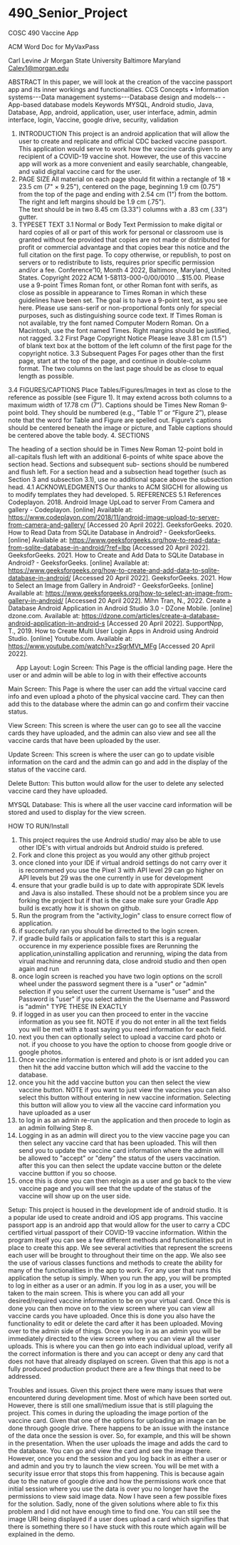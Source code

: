 # 490_Senior_Project
COSC 490 Vaccine App 

ACM Word Doc for MyVaxPass

 
 
Carl Levine Jr
Morgan State University
Baltimore Maryland
Calev1@morgan.edu
 



 
ABSTRACT
In this paper, we will look at the creation of the vaccine passport app and its inner workings and functionalities. 
CCS Concepts
• Information systems---Data management systems---Database design and models-- -App-based database models 
Keywords
MYSQL, Android studio, Java, Database, App, android, application, user, user interface, admin, admin interface, login, Vaccine, google drive, security, validation 
1.	INTRODUCTION
This project is an android application that will allow the user to create and replicate and official CDC backed vaccine passport. This application would serve to work how the vaccine cards given to any recipient of a COVID-19 vaccine shot. However, the use of this vaccine app will work as a more convenient and easily searchable, changeable, and valid digital vaccine card for the user. 
2.	PAGE SIZE
All material on each page should fit within a rectangle of 18 × 23.5 cm (7" × 9.25"), centered on the page, beginning 1.9 cm (0.75") from the top of the page and ending with 2.54 cm (1") from the bottom.  The right and left margins should be 1.9 cm (.75").   
The text should be in two 8.45 cm (3.33") columns with a .83 cm (.33") gutter.
3.	TYPESET TEXT
3.1	Normal or Body Text
 Permission to make digital or hard copies of all or part of this work for personal or classroom use is granted without fee provided that copies are not made or distributed for profit or commercial advantage and that copies bear this notice and the full citation on the first page. To copy otherwise, or republish, to post on servers or to redistribute to lists, requires prior specific permission and/or a fee.
Conference’10, Month 4 2022, Baltimore, Maryland, United States.
Copyright 2022 ACM 1-58113-000-0/00/0010 …$15.00.
Please use a 9-point Times Roman font, or other Roman font with serifs, as close as possible in appearance to Times Roman in which these guidelines have been set. The goal is to have a 9-point text, as you see here. Please use sans-serif or non-proportional fonts only for special purposes, such as distinguishing source code text. If Times Roman is not available, try the font named Computer Modern Roman. On a Macintosh, use the font named Times.  Right margins should be justified, not ragged.
3.2	First Page Copyright Notice
Please leave 3.81 cm (1.5") of blank text box at the bottom of the left column of the first page for the copyright notice.
3.3	Subsequent Pages
For pages other than the first page, start at the top of the page, and continue in double-column format.  The two columns on the last page should be as close to equal length as possible.

3.4	FIGURES/CAPTIONS
Place Tables/Figures/Images in text as close to the reference as possible (see Figure 1).  It may extend across both columns to a maximum width of 17.78 cm (7”).
Captions should be Times New Roman 9-point bold.  They should be numbered (e.g., “Table 1” or “Figure 2”), please note that the word for Table and Figure are spelled out. Figure’s captions should be centered beneath the image or picture, and Table captions should be centered above the table body.
4.	SECTIONS

The heading of a section should be in Times New Roman 12-point bold in all-capitals flush left with an additional 6-points of white space above the section head.  Sections and subsequent sub- sections should be numbered and flush left. For a section head and a subsection head together (such as Section 3 and subsection 3.1), use no additional space above the subsection head.
4.1	ACKNOWLEDGMENTS
Our thanks to ACM SIGCHI for allowing us to modify templates they had developed.
5.	REFERENCES
5.1	References
Codeplayon. 2018. Android Image UpLoad to server From Camera and gallery - Codeplayon. [online] Available at: <https://www.codeplayon.com/2018/11/android-image-upload-to-server-from-camera-and-gallery/> [Accessed 20 April 2022].
GeeksforGeeks. 2020. How to Read Data from SQLite Database in Android? - GeeksforGeeks. [online] Available at: <https://www.geeksforgeeks.org/how-to-read-data-from-sqlite-database-in-android/?ref=lbp> [Accessed 20 April 2022].
GeeksforGeeks. 2021. How to Create and Add Data to SQLite Database in Android? - GeeksforGeeks. [online] Available at: <https://www.geeksforgeeks.org/how-to-create-and-add-data-to-sqlite-database-in-android/> [Accessed 20 April 2022].
GeeksforGeeks. 2021. How to Select an Image from Gallery in Android? - GeeksforGeeks. [online] Available at: <https://www.geeksforgeeks.org/how-to-select-an-image-from-gallery-in-android/> [Accessed 20 April 2022].
Mihn Tran, N., 2022. Create a Database Android Application in Android Studio 3.0 - DZone Mobile. [online] dzone.com. Available at: <https://dzone.com/articles/create-a-database-android-application-in-android-s> [Accessed 20 April 2022].
SupportNpp, T., 2019. How to Create Multi User Login Apps in Android using Android Studio. [online] Youtube.com. Available at: <https://www.youtube.com/watch?v=zSgrMVt_MFg> [Accessed 20 April 2022].



 

 
App Layout:
Login Screen:
This Page is the official landing page. Here the user or and admin will be able to log in with their effective accounts

Main Screen:
This Page is where the user can add the virtual vaccine card info and even upload a photo of the physical vaccine card. They can then add this to the database where the admin can go and confirm their vaccine status. 

View Screen:
This screen is where the user can go to see all the vaccine cards they have uploaded, and the admin can also view and see all the vaccine cards that have been uploaded by the user. 

Update Screen:
This screen is where the user can go to update visible information on the card and the admin can go and add in the display of the status of the vaccine card. 

Delete Button:
This button would allow for the user to delete any selected vaccine card they have uploaded.

MYSQL Database:
This is where all the user vaccine card information will be stored and used to display for the view screen. 

HOW TO RUN/Install 
1) This project requires the use Android studio/ may also be able to use other IDE's with virtual androids but Android stuido is prefered. 
2) Fork and clone this project as you would any other github project
3) once cloned into your IDE if virtual android settings do not carry over it is recommened you use the Pixel 3 with API level 29 can go higher on API levels but 29 was the one currently in use for development
4) ensure that your gradle build is up to date with appropirate SDK levels and Java is also installed. These should not be a problem since you are forking the project but if that is the case make sure your Gradle App build is excatly how it is shown on github. 
5) Run the program from the "activity_login" class to ensure correct flow of application.
6) if succecfully ran you should be dirrected to the login screen.
7) if gradle build fails or application fails to start this is a regualar occurence in my experience possible fixes are Rerunning the application,uninstalling application and rerunning, wiping the data from virual machine and rerunning data, close android studio and then open again and run
8) once login screen is reached you have two login options on the scroll wheel under the password segment there is a "user" or "admin" selection if you select user the current Username is "user" and the Password is "user" if you select admin the the Username and Password is "admin" TYPE THESE IN EXACTLY
9) if logged in as user you can then proceed to enter in the vaccine information as you see fit. NOTE if you do not enter in all the text fields you will be met with a toast saying you need information for each field.
10) next you then can optionally select to upload a vaccine card photo or not. if you choose to you have the option to choose from google drive or google photos. 
11) Once vaccine information is entered and photo is or isnt added you can then hit the add vaccine button which will add the vaccine to the database.
12) once you hit the add vaccine button you can then select the view vaccine button. NOTE if you want to just view the vaccines you can also select this button without entering in new vaccine information. Selecting this button will allow you to view all the vaccine card information you have uploaded as a user
13) to log in as an admin re-run the application and then procede to login as an admin follwing Step 8. 
14) Logging in as an admin will direct you to the view vaccine page you can then select any vaccine card that has been uploaded. This will then send you to update the vaccine card information where the admin will be allowed to "accept" or "deny" the status of the users vaccination. after this you can then select the update vaccine button or the delete vaccine buttton if you so choose. 
15) once this is done you can then relogin as a user and go back to the view vaccine page and you will see that the update of the status of the vaccine will show up on the user side.


Setup: 
This project is housed in the development ide of android studio. It is a popular ide used to create android and iOS app programs. This vaccine passport app is an android app that would allow for the user to carry a CDC certified virtual passport of their COVID-19 vaccine information. Within the program itself you can see a few different methods and functionalities put in place to create this app. We see several activities that represent the screens each user will be brought to throughout their time on the app. We also see the use of various classes functions and methods to create the ability for many of the functionalities in the app to work. For any user that runs this application the setup is simply. When you run the app, you will be prompted to log in either as a user or an admin. If you log in as a user, you will be taken to the main screen. This is where you can add all your desired/required vaccine information to be on your virtual card. Once this is done you can then move on to the view screen where you can view all vaccine cards you have uploaded. Once this is done you also have the functionality to edit or delete the card after it has been uploaded. Moving over to the admin side of things. Once you log in as an admin you will be immediately directed to the view screen where you can view all the user uploads. This is where you can then go into each individual upload, verify all the correct information is there and you can accept or deny any card that does not have that already displayed on screen. Given that this app is not a fully produced production product there are a few things that need to be addressed.  

Troubles and issues. Given this project there were many issues that were encountered during development time. Most of which have been sorted out. However, there is still one small/medium issue that is still plaguing the project. This comes in during the uploading the image portion of the vaccine card. Given that one of the options for uploading an image can be done through google drive. There happens to be an issue with the instance of the data once the session is over. So, for example, and this will be shown in the presentation. When the user uploads the image and adds the card to the database. You can go and view the card and see the image there. However, once you end the session and you log back in as either a user or and admin and you try to launch the view screen. You will be met with a security issue error that stops this from happening. This is because again due to the nature of google drive and how the permissions work once that initial session where you use the data is over you no longer have the permissions to view said image data. Now I have seen a few possible fixes for the solution. Sadly, none of the given solutions where able to fix this problem and I did not have enough time to find one. You can still see the image URI being displayed if a user does upload a card which signifies that there is something there so I have stuck with this route which again will be explained in the demo. 


